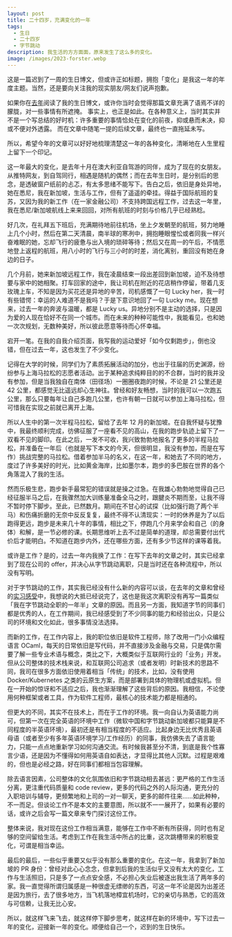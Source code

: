 ```yaml
---
layout: post
title: 二十四岁，充满变化的一年
tags:
  - 生日
  - 二十四岁
  - 字节跳动
description: 我生活的方方面面，原来发生了这么多的变化。
image: /images/2023-forster.webp
---
```


这是一篇迟到了一周的生日博文，但或许正如标题，拥抱「变化」是我这一年的年度主题。当然，还是要向关注我的现实朋友/网友们说声抱歉。

如果你在[去年](/posts/2022-11-26-it-was-random/)阅读了我的生日博文，或许你当时会觉得那篇文章充满了语焉不详的朦胧，对一些事情有所遮掩。
事实上，也正是如此。在各种意义上，当时其实并不是一个写总结的好时机：许多重要的事情恰处在变化的前夜，抑或悬而未决，抑或不便对外透露。
而在文章中随笔一提的后续文章，最终也一直拖延未写。

所以，希望今年的文章可以好好地梳理清楚这一年的各种变化，清晰地在人生里程上留下一个印记。

这一年最大的变化，是去年十月在澳大利亚自驾游的同伴，成为了现在的女朋友。从推特网友，到自驾同行，相遇是随机的偶然；而在去年生日时，是分别后的思念，是透破窗户纸前的忐忑，有太多思绪不能写下。告白之后，依旧是身处异地，她在悉尼，我在新加坡，生活与工作，但有了遥遥的牵挂。得益于国际航班的复苏，又因为我的新工作（在一家金融公司）不支持跨国远程工作，过去这一年里，我在悉尼/新加坡航线上来来回回，对所有航班的时刻与价格几乎已经熟稔。

好几次，在礼拜五下班后，充满期待地前往机场，坐上夕发朝至的航班，努力地睡上几个小时，然后在第二天清晨，南半球的寒冽中，拥抱睡眼惺忪或者同我一样兴奋难眠的她，忘却飞行的疲惫与出入境的琐碎等待；然后又在周一的午后，不情愿地登上返程的航班，用八小时的飞行与三小时的时差，消化离别，重回没有她在身边的日子。

几个月前，她来新加坡远程工作，我在凌晨结束一段出差回到新加坡，迫不及待想要与家中的她相聚。打车回家的途中，我让司机在附近的花店稍作停留，带着几支玫瑰上车，不知是因为买花还是异地的辛苦，司机感慨了一句 Lucky her，我一时有些错愕：幸运的人难道不是我吗？于是下意识地回了一句 Lucky me。现在想来，过去一年的奔波与温暖，都是 Lucky us。异地分别不是主动的选择，只是因为爱的人现在恰好不在同一个城市。而在未来的种种可能性中，我能看见，也和她一次次规划，无数种美好，所以彼此愿意等待而心怀幸福。

宕开一笔。在我的自我介绍页面，我写我的运动爱好「如今仅剩跑步」，倒也没错，但在过去一年，这也发生了不少变化。

记得在大学的时候，同学们为了素质拓展活动的加分，也出于往届的历史渊源，纷纷参与上海马拉松的志愿者活动。出于某种追求纯粹目的的不合群，当时的我并没有参加，但是当我独自在南体（田径场）一圈圈夜跑的时候，不论是 21 公里还是 42 公里，都感觉无比遥远却心生神往。曾经和好友畅想，当时的我可以一次跑五公里，那么只要每年让自己多跑几公里，也许有朝一日就可以参加上海马拉松，但可惜我在实现之前就已离开上海。

所以人生中的第一次半程马拉松，留给了去年 12 月的新加坡。在自我怀疑与犹豫中，我最终顺利完成，彷佛征服了一座看不见的高山，在我的跑步轨迹上留下了一双看不见的脚印。在此之后，一发不可收，我兴致勃勃地报名了更多的半程马拉松，并准备在一年后（也就是写下本文的今天，但很明显，我没有参加，而是在写作）挑战完整的马拉松。借着参加半马的名义，在这一年，和她去了不同的地方，度过了许多美好的时光，比如黄金海岸，比如墨尔本，跑步的多巴胺在世界的各个角落混入了我的生活。

然而乐极生悲，跑步新手最常犯的错误就是操之过急。在我雄心勃勃地觉得自己已经征服半马之后，在我骤然加大训练量准备全马之时，跟腱炎不期而至，让我不得不暂时停下脚步。至此，已然数月。期间在不甘心的试探（比如强行跑了两个半马）和伤痛折磨的无奈中反反复复，最终不得不认清现实：一时的休养是为了以后跑得更远，跑步是未来几十年的事情，相比之下，停跑几个月来学会和自己（的身体）和解，是一节必修的课。长期思维听上去不过是简单的道理，却总需要付出代价后才能明白。不知道在跑步内外，还在哪些方面，还有多少节这样的课等着我。

或许是工作？是的，过去一年内我换了工作：在写下去年的文章之时，其实已经拿到了现在公司的 offer，并决心从字节跳动离职，只是当时还在各种流程中，所以没有写明。

对于字节跳动的工作，其实我已经没有什么新的内容可以谈，在去年的文章和曾经的[实习感受](/posts/2020-01-18-my-internship-at-bytedance/)中，我想说的大抵已经说完了，这也是我这次离职没有再写一篇类似「我在字节跳动全职的一年半」文章的原因。而且另一方面，我知道字节的同事们都是优秀的人，在工作期间，我已经感受到了不少同事的能力和经验出众，只是公司的环境和文化如此，很多事情没法选择。

而新的工作，在工作内容上，我的职位依旧是软件工程师，除了改用一门小众编程语言 OCaml，每天的日常依旧是写代码，并不直接涉及金融与交易，只是偶尔需要了解一些专业术语与概念，类比之下，大概类似于互联网行业的「业务」开发。但从公司整体的技术栈来说，和互联网公司追求（或者发明）时新技术的思路不同，我司在很多方面依旧使用着相当「传统」的技术，比如，没有使用 Docker/Kubernetes 之类的云原生方案，而是部署到具体的物理机或虚拟机。但在一开始的惊讶和不适应之后，我也渐渐理解了这些背后的原因。我相信，不论使用何种框架或者工具，作为软件工程师，最核心的技术能力都是相通的。

但更大的不同，其实不在技术上，而在于工作的环境。我一向自认为英语能力尚可，但第一次在完全英语的环境中工作（微软中国和字节跳动新加坡都只能算是不同程度的半英语环境），最初还是有相当程度的不适应。比起身边无比优秀且英语母语（或者至少有多年英语环境学习/工作经历）的同事，我仿佛失去了语言能力，只能一点点地重新学习如何沟通交流。有时候我甚至分不清，到底是我个性寡言少语，还是因为不懂得如何用英语自如表达，才显得比其他人沉默。过程是艰难的，但也是必经之路，好在同事们都相当包容理解。

除去语言因素，公司整体的文化氛围依旧和字节跳动相去甚远：更严格的工作生活分离，更注重代码质量和 code review，更多的代码之外的人际沟通，更充分的入职培训与辅导，更频繁地和上司的一对一聊天，更多的邮件往来……如此种种，不一而足。但谈论工作不是本文的主要意图，所以就不一一展开了，如果有必要的话，或许之后会写一篇文章来专门探讨这份工作。

整体来说，我对现在这份工作相当满意，能够在工作中不断有所获得，同时也有足够的空间留给生活。考虑到工作在我生活中所占的比重，这次跳槽带来的积极变化，可谓是相当幸运。

最后的最后，一些似乎重要又似乎没有那么重要的变化。在这一年，我拿到了新加坡的 PR 身份：曾经对此心心念念，但拿到后我的生活似乎又没有太大的变化，工作与生活照旧，只是多了一点点安全感，不必担心失业后被逐出我生活了两年多的家。我一直觉得所谓归属感是一种很虚无缥缈的东西，可这一年不论是因为出差还是因为旅行，去了很多地方，当飞机落地樟宜机场时，它的亲切与熟悉，它的高效与可信赖，让我无比心安。

所以，就这样飞来飞去，就这样停下脚步思考，就这样在新的环境中，写下过去一年的变化，迎接新一年的变化。顺便给自己一个，迟到的生日快乐。
